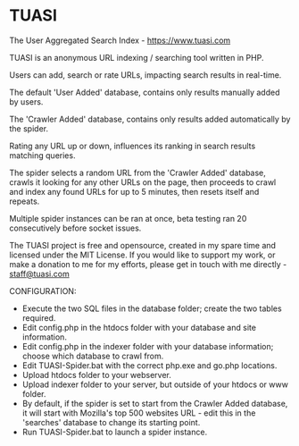# TUASI
The User Aggregated Search Index - https://www.tuasi.com

TUASI is an anonymous URL indexing / searching tool written in PHP.

Users can add, search or rate URLs, impacting search results in real-time.

The default 'User Added' database, contains only results manually added by users.

The 'Crawler Added' database, contains only results added automatically by the spider.

Rating any URL up or down, influences its ranking in search results matching queries.

The spider selects a random URL from the 'Crawler Added' database, crawls it looking for any other URLs on the page, then proceeds to crawl and index any found URLs for up to 5 minutes, then resets itself and repeats.

Multiple spider instances can be ran at once, beta testing ran 20 consecutively before socket issues.


The TUASI project is free and opensource, created in my spare time and licensed under the MIT License. If you would like to support my work, or make a donation to me for my efforts, please get in touch with me directly - staff@tuasi.com

CONFIGURATION:

- Execute the two SQL files in the database folder; create the two tables required.
- Edit config.php in the htdocs folder with your database and site information.
- Edit config.php in the indexer folder with your database information; choose which database to crawl from.
- Edit TUASI-Spider.bat with the correct php.exe and go.php locations.
- Upload htdocs folder to your webserver.
- Upload indexer folder to your server, but outside of your htdocs or www folder.
- By default, if the spider is set to start from the Crawler Added database, it will start with Mozilla's top 500 websites URL - edit this in the 'searches' database to change its starting point.
- Run TUASI-Spider.bat to launch a spider instance.
